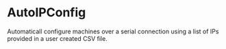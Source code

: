 # AutoIPConfig
Automaticall configure machines over a serial connection using a list of IPs provided in a user created CSV file.
